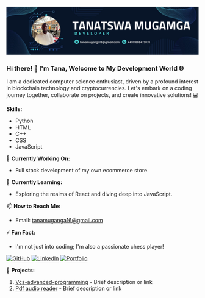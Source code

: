 ![Tana](https://raw.githubusercontent.com/Tanatswa1011/Tanatswa-Phil-Muganga-/main/Tana.jpg)

### Hi there! 👋 I'm Tana, Welcome to My Development World 🌐

I am a dedicated computer science enthusiast, driven by a profound interest in blockchain technology and cryptocurrencies. Let's embark on a coding journey together, collaborate on projects, and create innovative solutions! 💻

**Skills:**
- Python
- HTML
- C++
- CSS
- JavaScript

🔭 **Currently Working On:**
- Full stack development of my own ecommerce store.

🌱 **Currently Learning:**
- Exploring the realms of React and diving deep into JavaScript.

📫 **How to Reach Me:**
- Email: tanamuganga16@gmail.com

⚡ **Fun Fact:**
- I'm not just into coding; I'm also a passionate chess player!

[![GitHub](https://img.shields.io/badge/GitHub-Tanatswa1011-181717?logo=github&style=flat-square)](https://github.com/Tanatswa1011) [![LinkedIn](https://img.shields.io/badge/LinkedIn-Tanatswa%20Phil%20Muganga-0077B5?logo=linkedin&style=flat-square)](https://www.linkedin.com/in/tanatswaphilmuganga16/) [![Portfolio](https://img.shields.io/badge/Portfolio-Tanatswa's%20Portfolio-0052cc?logo=icloud&style=flat-square)](https://tanatswaportfolio.de/)

🚀 **Projects:**
1. [Vcs-advanced-programming](#) - Brief description or link
2. [Pdf audio reader](#) - Brief description or link
